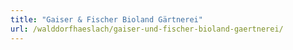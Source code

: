 ```yaml
---
title: "Gaiser & Fischer Bioland Gärtnerei"
url: /walddorfhaeslach/gaiser-und-fischer-bioland-gaertnerei/
---
```

